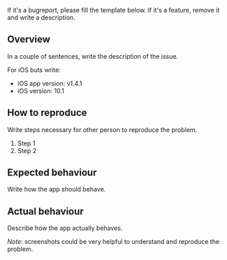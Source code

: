 

If it's a bugreport, please fill the template below. If it's a feature, remove it and write a description.

## Overview

In a couple of sentences, write the description of the issue.

For iOS buts write:

* iOS app version: v1.4.1
* iOS version: 10.1

## How to reproduce

Write steps necessary for other person to reproduce the problem.

1. Step 1
1. Step 2

## Expected behaviour

Write how the app should behave.

## Actual behaviour

Describe how the app actually behaves.

*Note*: screenshots could be very helpful to understand and reproduce the problem.